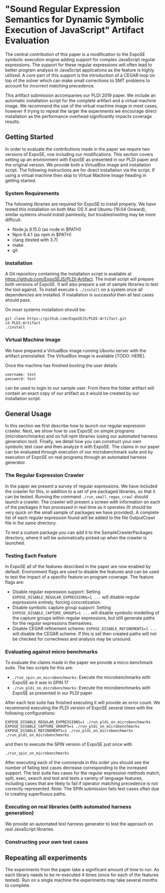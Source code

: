 # "Sound Regular Expression Semantics for Dynamic Symbolic Execution of JavaScript" Artifact Evaluation
  
The central contribution of this paper is a modification to the ExpoSE symbolic execution engine adding support for complex JavaScript regular expressions. The support for these regular expressions will often lead to better program analysis in JavaScript applications as the feature is highly utilized. A core part of this support is the introduction of a CEGAR loop on top of the solver which can make small corrections to SMT problems to account for incorrect matching precedence.

This artifact submission accompanies our PLDI 2019 paper. We include an automatic installation script for the complete artifact and a virtual machine image. We recommend the use of the virtual machine image in most cases, however if trying to repeat the larger the experiments we encourage direct installation as the performance overhead significantly impacts coverage results.

## Getting Started

In order to evaluate the contributions made in the paper we require two versions of ExpoSE, one including our modifications. This section covers setting up an environment with ExpoSE as presented in our PLDI paper and the original version. We provide both a VirtualBox image and installation script. The following instructions are for direct installation via the script. If using a virtual machine then skip to Virtual Machine Image heading in getting started.

### System Requirements

The following libraries are required for ExpoSE to install properly. We have tested this installation on both Mac OS X and Ubuntu (16.04 Onward), similar systems should install painlessly, but troubleshooting may be more difficult. 

- Node.js 8.15.0 (as node in $PATH)
- Npm 6.4.1 (as npm in $PATH)
- clang (tested with 3.7)
- make
- git

### Installation

A Git repository containing the installation script is available at https://github.com/ExpoSEJS/PLDI-Artifact. The install script will prepare both versions of ExpoSE. It will also prepare a set of sample libraries to test the tool against. To install execute `$ ./install` on a system once all dependencies are installed. If installation is successful then all test cases should pass.

On most systems installation should be:
```
git clone https://github.com/ExpoSEJS/PLDI-Artifact.git
cd PLDI-Artifact
./install
```

### Virtual Machine Image

We have prepared a VirtualBox image running Ubuntu server with the artifact preinstalled. The VirtualBox image is available [TODO: HERE].

Once the machine has finished booting the user details

```
username: test
password: test
```

can be used to login to our sample user. From there the folder artifact will contain an exact copy of our artifact as it would be created by our installation script.

## General Usage

In this section we first describe how to launch our regular expression crawler. Next, we show how to use ExpoSE on simple programs (microbenchmarks) and on full npm libraries (using our automated harness generation tool). Finally, we detail how you can construct your own symbolic test case and then analyze it with ExpoSE. The claims in our paper can be evaluated through execution of our microbenchmark suite and by execution of ExpoSE on real programs through an automated harness generator. 

### The Regular Expression Crawler

In the paper we present a survey of regular expressions. We have included the crawler for this, in addition to a set of pre packaged libraries, so that it can be tested. Running the command `./run_small_regex_crawl` should launch a crawler. The crawler will present a screen with information on each of the packages it has processed in real time as it operates (It should be very quick on the small sample of packages we have provided). A complete list of each regular expression found will be added to the file OutputCrawl file in the same directory.

To test a custom package you can add it to the SampleCrawlerPackages directory, where it will be automatically picked up when the crawler is launched.  

### Testing Each Feature

In ExpoSE all of the features described in the paper are now enabled by default. Environment flags are used to disable the features and can be used to test the impact of a specific feature on program coverage. The feature flags are:

- Disable regular expression support: Setting `EXPOSE_DISABLE_REGULAR_EXPRESSIONS=1 ...` will disable regular expressions entirely, forcing concretization. 
- Disable symbolic capture group support: Setting `EXPOSE_DISABLE_CAPTURE_GROUPS=1 ...` will disable symbolic modelling of the capture groups within regular expressions, but still generate paths for the regular expressions themselves.
- Disable CEGAR refinement scheme: `EXPOSE_DISABLE_REFINEMENTS=1 ...` will disable the CEGAR scheme. If this is set then created paths will not be checked for correctness and analysis may be unsound.

### Evaluating against micro benchmarks

To evaluate the claims made in the paper we provide a micro benchmark suite. The two scripts for this are:

- `./run_spin_on_microbenchmarks`: Execute the microbenchmarks with ExpoSE as it was in SPIN 17
- `./run_pldi_on_microbenchmarks`: Execute the microbenchmarks with ExpoSE as presented in our PLDI paper

After each test suite has finished executing it will provide an error count. We recommend executing the PLDI version of ExpoSE several times with the following configurations:

```
EXPOSE_DISABLE_REGULAR_EXPRESSIONS=1 ./run_pldi_on_microbenchmarks
EXPOSE_DISABLE_CAPTURE_GROUPS=1 ./run_pldi_on_microbenchmarks
EXPOSE_DISABLE_REFINEMENTS=1 ./run_pldi_on_microbenchmarks
./run_pldi_on_microbenchmarks
```

and then to execute the SPIN version of ExpoSE just once with

```
./run_spin_on_microbenchmarks
```

After executing each of the commands in this order you should see the number of failing test cases decrease corresponding to the increased support. The test suite has cases for the regular expression methods match, split, exec, search and test and tests a variety of language features, including cases that are likely to fail if operator matching precedence is not correctly represented. Note: The SPIN submission fails test cases often due to creating superfluous paths.

### Executing on real libraries (with automated harness generation)

We provide an automated test harness generator to test the approach on real JavaScript libraries. 

### Constructing your own test cases

## Repeating all experiments 

The experiments from the paper take a significant amount of time to run. As each library needs to be re-executed 4 times (once for each of the features tested). Run on a single machine the experiments may take several months to complete.
